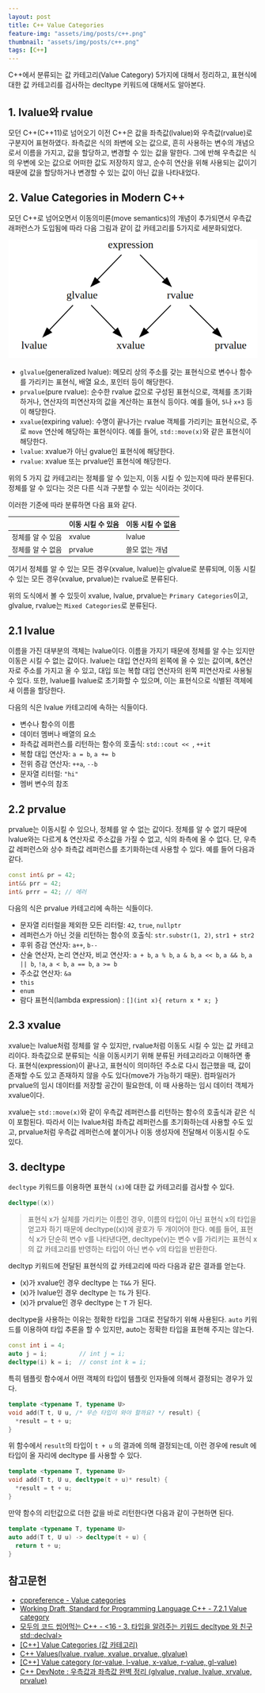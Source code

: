 ```yaml
---
layout: post
title: C++ Value Categories
feature-img: "assets/img/posts/c++.png"
thumbnail: "assets/img/posts/c++.png"
tags: [C++]
---
```


C++에서 분류되는 값 카테고리(Value Category) 5가지에 대해서 정리하고, 표현식에 대한 값 카테고리를 검사하는 decltype 키워드에 대해서도 알아본다.

## 1. lvalue와 rvalue

모던 C++(C++11)로 넘어오기 이전 C++은 값을 좌측값(lvalue)와 우측값(rvalue)로 구분지어 표현하였다. 좌측값은 식의 좌변에 오는 값으로, 흔히 사용하는 변수의 개념으로서 이름을 가지고, 값을 할당하고, 변경할 수 있는 값을 말한다. 그에 반해 우측값은 식의 우변에 오는 값으로 어떠한 값도 저장하지 않고, 순수히 연산을 위해 사용되는 값이기 때문에 값을 할당하거나 변경할 수 있는 값이 아닌 값을 나타내었다.

## 2. Value Categories in Modern C++

모던 C++로 넘어오면서 이동의미론(move semantics)의 개념이 추가되면서 우측값 래퍼런스가 도입됨에 따라 다음 그림과 같이 값 카테고리를 5가지로 세분화되었다.

<img src="/assets/img/posts/230419_value_categories.png">

* `glvalue`(generalized lvalue): 메모리 상의 주소를 갖는 표현식으로 변수나 함수를 가리키는 표현식, 배열 요소, 포인터 등이 해당한다.
* `prvalue`(pure rvalue): 순수한 rvalue 값으로 구성된 표현식으로, 객체를 초기화하거나, 연산자의 피연산자의 값을 계산하는 표현식 등이다. 예를 들어, `5`나 `x+3` 등이 해당한다.
* `xvalue`(expiring value): 수명이 끝나가는 rvalue 객체를 가리키는 표현식으로, 주로 `move` 연산에 해당하는 표현식이다. 예를 들어, `std::move(x)`와 같은 표현식이 해당한다.
* `lvalue`: xvalue가 아닌 gvalue인 표현식에 해당한다.
* `rvalue`: xvalue 또는 prvalue인 표현식에 해당한다.

위의 5 가지 값 카테고리는 정체를 알 수 있는지, 이동 시킬 수 있는지에 따라 분류된다. 정체를 알 수 있다는 것은 다른 식과 구분할 수 있는 식이라는 것이다.

이러한 기준에 따라 분류하면 다음 표와 같다.

||이동 시킬 수 있음|이동 시킬 수 없음|
|-|-|-|
정체를 알 수 있음|xvalue|lvalue|
정체를 알 수 없음|prvalue|쓸모 없는 개념|

여기서 정체를 알 수 있는 모든 경우(xvalue, lvalue)는 glvalue로 분류되며, 이동 시킬 수 있는 모든 경우(xvalue, prvalue)는 rvalue로 분류된다.

위의 도식에서 볼 수 있듯이 xvalue, lvalue, prvalue는 `Primary Categories`이고, glvalue, rvalue는 `Mixed Categories`로 분류된다.

## 2.1 lvalue

이름을 가진 대부분의 객체는 lvalue이다. 이름을 가지기 때문에 정체를 알 수는 있지만 이동은 시킬 수 없는 값이다. lvalue는 대입 연산자의 왼쪽에 올 수 있는 값이며, &연산자로 주소를 가지고 올 수 있고, 대입 또는 복합 대입 연산자의 왼쪽 피연산자로 사용될 수 있다. 또한, lvalue를 lvalue로 초기화할 수 있으며, 이는 표현식으로 식별된 객체에 새 이름을 할당한다.

다음의 식은 lvalue 카테고리에 속하는 식들이다.

* 변수나 함수의 이름
* 데이터 멤버나 배열의 요소
* 좌측값 레퍼런스를 리턴하는 함수의 호출식: `std::cout << `, `++it`
* 복합 대입 연산자: `a = b`, `a += b`
* 전위 증감 연산자: `++a`, `--b`
* 문자열 리터럴: `"hi"`
* 멤버 변수의 참조

## 2.2 prvalue

prvalue는 이동시킬 수 있으나, 정체를 알 수 없는 값이다. 정체를 알 수 없기 때문에 lvalue와는 다르게 & 연산자로 주소값을 가질 수 없고, 식의 좌측에 올 수 없다. 단, 우측값 레퍼런스와 상수 좌측값 레퍼런스를 초기화하는데 사용할 수 있다. 예를 들어 다음과 같다.

```cpp
const int& pr = 42;
int&& prr = 42;
int& prrr = 42; // 에러
```

다음의 식은 prvalue 카테고리에 속하는 식들이다.

* 문자열 리터럴을 제외한 모든 리터럴: `42`, `true`, `nullptr`
* 레퍼런스가 아닌 것을 리턴하는 함수의 호출식: `str.substr(1, 2)`, `str1 + str2`
* 후위 증감 연산자: `a++`, `b--`
* 산술 연산자, 논리 연산자, 비교 연산자: `a + b`, `a % b`, `a & b`, `a << b`, `a && b`, `a || b`, `!a`, `a < b`, `a == b`, `a >= b`
* 주소값 연산자: `&a`
* `this`
* `enum`
* 람다 표현식(lambda expression) : `[](int x){ return x * x; }`

## 2.3 xvalue

xvalue는 lvalue처럼 정체를 알 수 있지만, rvalue처럼 이동도 시킬 수 있는 값 카테고리이다. 좌측값으로 분류되는 식을 이동시키기 위해 분류된 카테고리라고 이해하면 좋다. 표현식(expression)이 끝나고, 표현식이 의미하던 주소로 다시 접근했을 때, 값이 존재할 수도 있고 존재하지 않을 수도 있다(move가 가능하기 때문). 컴파일러가 prvalue의 임시 데이터를 저장할 공간이 필요한데, 이 때 사용하는 임시 데이터 객체가 xvalue이다.

xvalue는 `std::move(x)`와 같이 우측값 레퍼런스를 리턴하는 함수의 호출식과 같은 식이 포함된다. 따라서 이는 lvalue처럼 좌측값 레퍼런스를 초기화하는데 사용할 수도 있고, prvalue처럼 우측값 레퍼런스에 붙이거나 이동 생성자에 전달해서 이동시킬 수도 있다.

## 3. decltype

`decltype` 키워드를 이용하면 표현식 `(x)`에 대한 값 카테고리를 검사할 수 있다.

```cpp
decltype((x))
```

> 표현식 x가 실체를 가리키는 이름인 경우, 이름의 타입이 아닌 표현식 x의 타입을 얻고자 하기 때문에 decltype((x))에 괄호가 두 개이어야 한다. 예를 들어, 표현식 x가 단순히 변수 v를 나타낸다면, decltype(v)는 변수 v를 가리키는 표현식 x의 값 카테고리를 반영하는 타입이 아닌 변수 v의 타입을 반환한다.

decltyp 키워드에 전달된 표현식의 값 카테고리에 따라 다음과 같은 결과를 얻는다.

* (x)가 xvalue인 경우 decltype 는 `T&&` 가 된다.
* (x)가 lvalue인 경우 decltype 는 `T&` 가 된다.
* (x)가 prvalue인 경우 decltype 는 `T` 가 된다.

decltype을 사용하는 이유는 정확한 타입을 그대로 전달하기 위해 사용된다. `auto` 키워드를 이용하여 타입 추론을 할 수 있지만, auto는 정확한 타입을 표현해 주지는 않는다.

```cpp
const int i = 4;
auto j = i;         // int j = i;
decltype(i) k = i;  // const int k = i;
```

특히 템플릿 함수에서 어떤 객체의 타입이 템플릿 인자들에 의해서 결정되는 경우가 있다. 

```cpp
template <typename T, typename U>
void add(T t, U u, /* 무슨 타입이 와야 할까요? */ result) {
  *result = t + u;
}
```

위 함수에서 `result`의 타입이 `t + u` 의 결과에 의해 결정되는데, 이런 경우에 result 에 타입이 올 자리에 decltype 를 사용할 수 있다.


```cpp
template <typename T, typename U>
void add(T t, U u, decltype(t + u)* result) {
  *result = t + u;
}
```

만약 함수의 리턴값으로 더한 값을 바로 리턴한다면 다음과 같이 구현하면 된다. 

```cpp
template <typename T, typename U>
auto add(T t, U u) -> decltype(t + u) {
  return t + u;
}
```

## 참고문헌
* [cppreference - Value categories](https://en.cppreference.com/w/cpp/language/value_category)
* [Working Draft, Standard for Programming Language C++ - 7.2.1 Value category](http://eel.is/c++draft/basic.lval)
* [모두의 코드 씹어먹는 C++ - <16 - 3. 타입을 알려주는 키워드 decltype 와 친구 std::declval>](https://modoocode.com/294)
* [[C++] Value Categories (값 카테고리)](https://junstar92.tistory.com/471)
* [C++ Values(lvalue, rvalue, xvalue, prvalue, glvalue)](https://dydtjr1128.github.io/cpp/2019/06/10/Cpp-values.html)
* [[C++] Value category (pr-value, l-value, x-value, r-value, gl-value)](https://m42-orion.tistory.com/67)
* [C++ DevNote : 우측값과 좌측값 완벽 정리 (glvalue, rvalue, lvalue, xrvalue, prvalue)](https://koreanfoodie.me/1159)